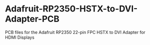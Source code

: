 # Adafruit-RP2350-HSTX-to-DVI-Adapter-PCB
PCB files for the Adafruit RP2350 22-pin FPC HSTX to DVI Adapter for HDMI Displays
